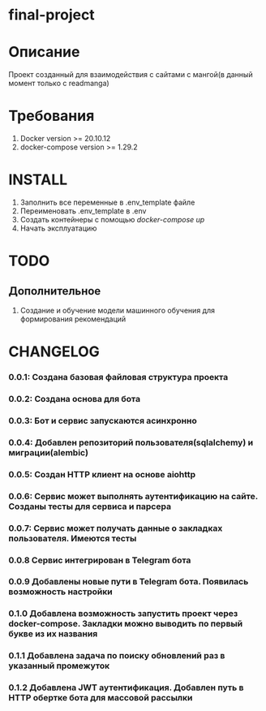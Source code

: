 # final-project

# Описание
Проект созданный для взаимодействия с сайтами с мангой(в данный момент только с readmanga)

# Требования   
1. Docker version >= 20.10.12
2. docker-compose version >= 1.29.2
   
# INSTALL
1. Заполнить все переменные в .env_template файле
2. Переименовать .env_template в .env
3. Создать контейнеры с помощью _docker-compose up_
4. Начать эксплуатацию

# TODO
## Дополнительное
1. Создание и обучение модели машинного обучения для формирования рекомендаций
# CHANGELOG
### 0.0.1: Создана базовая файловая структура проекта 
### 0.0.2: Создана основа для бота
### 0.0.3: Бот и сервис запускаются асинхронно
### 0.0.4: Добавлен репозиторий пользователя(sqlalchemy) и миграции(alembic)
### 0.0.5: Создан HTTP клиент на основе aiohttp
### 0.0.6: Сервис может выполнять аутентификацию на сайте. Созданы тесты для сервиса и парсера
### 0.0.7: Сервис может получать данные о закладках пользователя. Имеются тесты
### 0.0.8  Сервис интегрирован в Telegram бота
### 0.0.9  Добавлены новые пути в Telegram бота. Появилась возможность настройки
### 0.1.0  Добавлена возможность запустить проект через docker-compose. Закладки можно выводить по первый букве из их названия
### 0.1.1  Добавлена задача по поиску обновлений раз в указанный промежуток
### 0.1.2  Добавлена JWT аутентификация. Добавлен путь в HTTP обертке бота для массовой рассылки